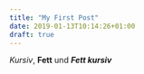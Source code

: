 ```yaml
---
title: "My First Post"
date: 2019-01-13T10:14:26+01:00
draft: true
---
```


*Kursiv*, **Fett** und ***Fett kursiv***